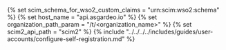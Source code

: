 {% set scim_schema_for_wso2_custom_claims = "urn:scim:wso2:schema" %}
{% set host_name = "api.asgardeo.io" %}
{% set organization_path_param = "/t/<organization_name>"  %}
{% set scim2_api_path = "scim2"  %}
{% include "../../../../includes/guides/user-accounts/configure-self-registration.md" %}